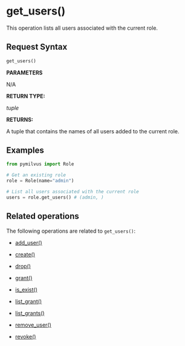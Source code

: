 # get_users()

This operation lists all users associated with the current role.

## Request Syntax

```python
get_users()
```

__PARAMETERS__

N/A

__RETURN TYPE:__

_tuple_

__RETURNS:__

A tuple that contains the names of all users added to the current role.

## Examples

```python
from pymilvus import Role

# Get an existing role
role = Role(name="admin")

# List all users associated with the current role
users = role.get_users() # (admin, )
```

## Related operations

The following operations are related to `get_users()`:

- [add_user()](./add_user.md)

- [create()](./create.md)

- [drop()](./drop.md)

- [grant()](./grant.md)

- [is_exist()](./is_exist.md)

- [list_grant()](./list_grant.md)

- [list_grants()](./list_grants.md)

- [remove_user()](./remove_user.md)

- [revoke()](./revoke.md)

